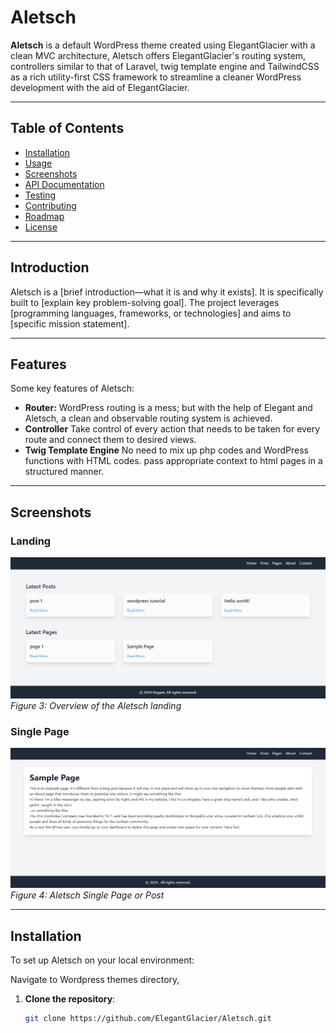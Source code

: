 # Aletsch

**Aletsch** is a default WordPress theme created using ElegantGlacier with a clean MVC architecture, Aletsch offers ElegantGlacier's routing system, controllers similar to that of Laravel, twig template engine and TailwindCSS as a rich utility-first CSS framework to streamline a cleaner WordPress development with the aid of ElegantGlacier.

---

## Table of Contents


- [Installation](#installation)
- [Usage](#usage)
- [Screenshots](#screenshots)
- [API Documentation](#api-documentation)
- [Testing](#testing)
- [Contributing](#contributing)
- [Roadmap](#roadmap)
- [License](#license)

---

## Introduction

Aletsch is a [brief introduction—what it is and why it exists]. It is specifically built to [explain key problem-solving goal]. The project leverages [programming languages, frameworks, or technologies] and aims to [specific mission statement].

---

## Features

Some key features of Aletsch:

- **Router:** 
WordPress routing is a mess; but with the help of Elegant and Aletsch, a clean and observable routing system is achieved.
- **Controller**
Take control of every action that needs to be taken for every route and connect them to desired views. 
- **Twig Template Engine**
No need to mix up php codes and WordPress functions with HTML codes. pass appropriate context to html pages in a structured manner. 


---

## Screenshots

### Landing

![Dashboard Screenshot](images/home.png)
*Figure 3: Overview of the Aletsch landing*

### Single Page

![Admin Panel Screenshot](images/single.png) 
*Figure 4: Aletsch Single Page or Post*

---

## Installation

To set up Aletsch on your local environment:

Navigate to Wordpress themes directory,

1. **Clone the repository**:
   ```bash
   git clone https://github.com/ElegantGlacier/Aletsch.git
